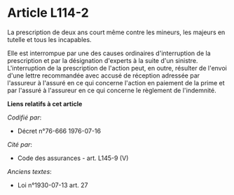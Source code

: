 # Article L114-2

La prescription de deux ans court même contre les mineurs, les majeurs en tutelle et tous les incapables.

Elle est interrompue par une des causes ordinaires d'interruption de la prescription et par la désignation d'experts à la
suite d'un sinistre. L'interruption de la prescription de l'action peut, en outre, résulter de l'envoi d'une lettre
recommandée avec accusé de réception adressée par l'assureur à l'assuré en ce qui concerne l'action en paiement de la prime
et par l'assuré à l'assureur en ce qui concerne le règlement de l'indemnité.

**Liens relatifs à cet article**

_Codifié par_:

  - Décret n°76-666 1976-07-16

_Cité par_:

  - Code des assurances - art. L145-9 (V)

_Anciens textes_:

  - Loi n°1930-07-13 art. 27
